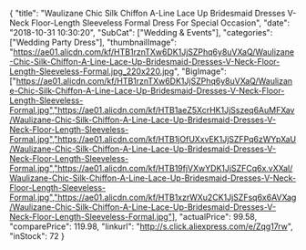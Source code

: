 {
	"title": "Waulizane Chic Silk Chiffon A-Line Lace Up Bridesmaid Dresses V-Neck Floor-Length Sleeveless Formal Dress For Special Occasion",
	"date": "2018-10-31 10:30:20",
	"SubCat": ["Wedding & Events"],
	"categories": ["Wedding Party Dress"],
	"thumbnailImage": "https://ae01.alicdn.com/kf/HTB1rznTXw6DK1JjSZPhq6y8uVXaQ/Waulizane-Chic-Silk-Chiffon-A-Line-Lace-Up-Bridesmaid-Dresses-V-Neck-Floor-Length-Sleeveless-Formal.jpg_220x220.jpg",
	"BigImage": ["https://ae01.alicdn.com/kf/HTB1rznTXw6DK1JjSZPhq6y8uVXaQ/Waulizane-Chic-Silk-Chiffon-A-Line-Lace-Up-Bridesmaid-Dresses-V-Neck-Floor-Length-Sleeveless-Formal.jpg","https://ae01.alicdn.com/kf/HTB1aeZ5XcrHK1JjSszeq6AuMFXav/Waulizane-Chic-Silk-Chiffon-A-Line-Lace-Up-Bridesmaid-Dresses-V-Neck-Floor-Length-Sleeveless-Formal.jpg","https://ae01.alicdn.com/kf/HTB1jOfUXxvEK1JjSZFPq6zWYpXaU/Waulizane-Chic-Silk-Chiffon-A-Line-Lace-Up-Bridesmaid-Dresses-V-Neck-Floor-Length-Sleeveless-Formal.jpg","https://ae01.alicdn.com/kf/HTB19fjVXwYDK1JjSZFCq6x.vXXal/Waulizane-Chic-Silk-Chiffon-A-Line-Lace-Up-Bridesmaid-Dresses-V-Neck-Floor-Length-Sleeveless-Formal.jpg","https://ae01.alicdn.com/kf/HTB1xzrWXu2CK1JjSZFsq6x6AVXag/Waulizane-Chic-Silk-Chiffon-A-Line-Lace-Up-Bridesmaid-Dresses-V-Neck-Floor-Length-Sleeveless-Formal.jpg"],
	"actualPrice": 99.58,
	"comparePrice": 119.98,
	"linkurl": "http://s.click.aliexpress.com/e/Zqg17rw",
	"inStock": 72
}

